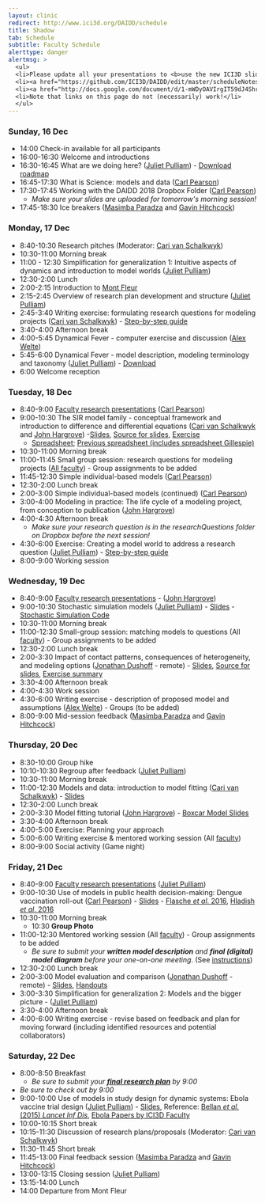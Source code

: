 ```yaml
---
layout: clinic
redirect: http://www.ici3d.org/DAIDD/schedule
title: Shadow
tab: Schedule
subtitle: Faculty Schedule
alerttype: danger
alertmsg: >
  <ul>
  <li>Please update all your presentations to <b>use the new ICI3D slide template</b>.</li>
  <li><a href="https://github.com/ICI3D/DAIDD/edit/master/scheduleNotes">Click here for access to the DAIDD 2018 Notes GD.</a></li>
  <li><a href="http://docs.google.com/document/d/1-mWDyOAVIrgIT59dJ4ShrM1rsh8Ik_2f6Pr0_O8FQ2I/edit?usp=sharing_eip&ts=5a2da462">Click here for access to the DAIDDD 2017 Notes GD.</a></li>
  <li>Note that links on this page do not (necessarily) work!</li>
  </ul>
---
```



### Sunday, 16 Dec

- 14:00 Check-in available for all participants
- 16:00-16:30 Welcome and introductions
- 16:30-16:45 What are we doing here? ([Juliet Pulliam]({{site.subdomainurl}}/team/pulliam/)) - [Download roadmap](../roadmap/DAIDDroadmap.pdf)
- 16:45-17:30 What is Science: models and data ([Carl Pearson]({{site.subdomainurl}}/team/pearson/))
- 17:30-17:45 Working with the DAIDD 2018 Dropbox Folder ([Carl Pearson]({{site.subdomainurl}}/team/pearson/))
    - _Make sure your slides are uploaded for tomorrow's morning session!_
- 17:45-18:30 Ice breakers ([Masimba Paradza]({{site.subdomainurl}}/team/paradza/) and [Gavin Hitchcock]({{site.subdomainurl}}/team/hitchcock/))

### Monday, 17 Dec

- 8:40-10:30 Research pitches (Moderator: [Cari van Schalkwyk]({{site.subdomainurl}}/team/vanschalkwyk/))
- 10:30-11:00 Morning break
- 11:00 - 12:30 Simplification for generalization 1: Intuitive aspects of dynamics and introduction to model worlds ([Juliet Pulliam]({{site.subdomainurl}}/team/pulliam/))
- 12:30-2:00 Lunch
- 2:00-2:15 Introduction to [Mont Fleur](https://www.montfleur.co.za/)
- 2:15-2:45 Overview of research plan development and structure ([Juliet Pulliam]({{site.subdomainurl}}/team/pulliam/))
- 2:45-3:40 Writing exercise: formulating research questions for modeling projects ([Cari van Schalkwyk]({{site.subdomainurl}}/team/vanschalkwyk/)) - [Step-by-step guide](../Materials/researchQuestions)
- 3:40-4:00 Afternoon break
- 4:00-5:45 Dynamical Fever - computer exercise and discussion ([Alex Welte]({{site.subdomainurl}}/team/welte/))
- 5:45-6:00 Dynamical Fever - model description, modeling terminology and taxonomy ([Juliet Pulliam]({{site.subdomainurl}}/team/pulliam/)) - [Download](../Materials/modelTaxonomy)
- 6:00 Welcome reception

### Tuesday, 18 Dec

- 8:40-9:00 [Faculty research presentations](../Materials/researchPresentations) ([Carl Pearson]({{site.subdomainurl}}/team/pearson))
- 9:00-10:30 The SIR model family - conceptual framework and introduction to difference and differential equations ([Cari van Schalkwyk]({{site.subdomainurl}}/team/vanschalkwyk/) and [John Hargrove]({{site.subdomainurl}}/team/hargrove)) -[Slides](https://github.com/dushoff/disease_model_talks/blob/master/git_push/family.draft.pdf), [Source for slides](https://github.com/dushoff/disease_model_talks), [Exercise](../Materials/SIRmodelFamily)
  - [Spreadsheet](http://tinyurl.com/SIR-DAIDD-2016); [Previous spreadsheet (includes spreadsheet Gillespie)](http://tinyurl.com/SIR-DAIDD-2015)
- 10:30-11:00 Morning break
- 11:00-11:45 Small group session: research questions for modeling projects ([All faculty]({{site.subdomainurl}}/team/)) - Group assignments to be added
- 11:45-12:30 Simple individual-based models ([Carl Pearson]({{site.subdomainurl}}/team/pearson/))
- 12:30-2:00 Lunch break
- 2:00-3:00 Simple individual-based models (continued) ([Carl Pearson]({{site.subdomainurl}}/team/pearson/))
- 3:00-4:00 Modeling in practice: The life cycle of a modeling project, from conception to publication ([John Hargrove]({{site.subdomainurl}}/team/hargrove))
- 4:00-4:30 Afternoon break
    - _Make sure your research question is in the researchQuestions folder on Dropbox before the next session!_
- 4:30-6:00 Exercise: Creating a model world to address a research question ([Juliet Pulliam]({{site.subdomainurl}}/team/pulliam/)) - [Step-by-step guide](../Materials/modelWorld)
- 8:00-9:00 Working session

### Wednesday, 19 Dec

- 8:40-9:00 [Faculty research presentations](../Materials/researchPresentations) - ([John Hargrove]({{site.subdomainurl}}/team/hargrove))
- 9:00-10:30 Stochastic simulation models ([Juliet Pulliam]({{site.subdomainurl}}/team/pulliam)) - [Slides](https://www.dropbox.com/s/678dx9io8fqnxyg/Borchering_stochastic_simulation_DAIDD2016.pdf?dl=1) - [Stochastic Simulation Code](https://github.com/ICI3D/RTutorials/raw/15f3f2d1c6b8d99c9762617c700e0e8bbf206482/spillover_introductions.R)
- 10:30-11:00 Morning break
- 11:00-12:30 Small-group session: matching models to questions (All [faculty]({{site.subdomainurl}}/team/)) - Group assignments to be added
- 12:30-2:00 Lunch break
- 2:00-3:30 Impact of contact patterns, consequences of heterogeneity, and modeling options ([Jonathan Dushoff]({{site.subdomainurl}}/team/dusoff) - remote) - [Slides](https://github.com/dushoff/disease_model_talks/tree/master/git_push/heterogeneity.draft.pdf), [Source for slides](https://github.com/dushoff/disease_model_talks/), [Exercise summary](../Materials/heterogeneityTutorialSummary.pdf)
- 3:30-4:00 Afternoon break
- 4:00-4:30 Work session
- 4:30-6:00 Writing exercise - description of proposed model and assumptions ([Alex Welte]({{site.subdomainurl}}/team/welte/)) - Groups (to be added)
- 8:00-9:00 Mid-session feedback ([Masimba Paradza]({{site.subdomainurl}}/team/paradza/) and [Gavin Hitchcock]({{site.subdomainurl}}/team/hitchcock/))

### Thursday, 20 Dec

- 8:30-10:00 Group hike
- 10:10-10:30 Regroup after feedback ([Juliet Pulliam]({{site.subdomainurl}}/team/pulliam/))
- 10:30-11:00 Morning break
- 11:00-12:30 Models and data: introduction to model fitting  ([Cari van Schalkwyk]({{site.subdomainurl}}/team/vanschalkwyk/)) - [Slides](../Materials/Bellan-ModelsData-IntrotoModelFitting.pdf)
- 12:30-2:00 Lunch break
- 2:00-3:30 Model fitting tutorial ([John Hargrove]({{site.subdomainurl}}/team/hargrove/)) - [Boxcar Model Slides](../Materials/boxcarModels.pdf)
- 3:30-4:00 Afternoon break
- 4:00-5:00 Exercise: Planning your approach
- 5:00-6:00 Writing exercise & mentored working session (All [faculty]({{site.subdomainurl}}/team/))
- 8:00-9:00 Social activity (Game night)

### Friday, 21 Dec

- 8:40-9:00 [Faculty research presentations](../Materials/researchPresentations) ([Juliet Pulliam]({{site.subdomainurl}}/team/pulliam))
- 9:00-10:30 Use of models in public health decision-making: Dengue vaccination roll-out ([Carl Pearson]({{site.subdomainurl}}/team/pearson/)) - [Slides](https://docs.google.com/presentation/d/1JqrGCGnlZLgguxWxeyEEwOBbJYnQaglXbRrq2P_x2Nc/pub?start=false&loop=false&delayms=3000) - [Flasche _et al_. 2016](http://journals.plos.org/plosmedicine/article?id=10.1371/journal.pmed.1002181), [Hladish _et al_. 2016 ](http://journals.plos.org/plosntds/article?id=10.1371/journal.pntd.0004661)
- 10:30-11:00 Morning break
    - 10:30 **Group Photo**
- 11:00-12:30 Mentored working session (All [faculty]({{site.subdomainurl}}/team/)) - Group assignments to be added
    - _Be sure to submit your **written model description** and **final (digital) model diagram** before your one-on-one meeting_. (See [instructions](../Materials/instructions))
- 12:30-2:00 Lunch break
- 2:00-3:00 Model evaluation and comparison ([Jonathan Dushoff]({{site.subdomainurl}}/team/dusoff) - remote) - [Slides](https://github.com/dushoff/statistics_talks/blob/master/git_push/evaluation.draft.pdf), [Handouts](https://github.com/dushoff/statistics_talks/blob/master/git_push/evaluation.handouts.pdf)
- 3:00-3:30 Simplification for generalization 2: Models and the bigger picture - ([Juliet Pulliam]({{site.subdomainurl}}/team/pulliam/))
- 3:30-4:00 Afternoon break
- 4:00-6:00 Writing exercise - revise based on feedback and plan for moving forward (including identified resources and potential collaborators)

### Saturday, 22 Dec

- 8:00-8:50 Breakfast
    - _Be sure to submit your [**final research plan**](../Materials/researchPlans) by 9:00_
- _Be sure to check out by 9:00_
- 9:00-10:00 Use of models in study design for dynamic systems: Ebola vaccine trial design ([Juliet Pulliam]({{site.subdomainurl}}/team/pulliam/)) - [Slides](../Materials/Bellan-ModelsInStudyDesign-Ebola.pdf), Reference: [Bellan _et al._ (2015) _Lancet Inf Dis_](http://bellanlab.publichealth.uga.edu/wp-content/uploads/2016/09/BellanEtAl-SLEbola-LancetID-2015.pdf), [Ebola Papers by ICI3D Faculty](http://ebola.ici3d.org)
- 10:00-10:15 Short break
- 10:15-11:30 Discussion of research plans/proposals (Moderator: [Cari van Schalkwyk]({{site.subdomainurl}}/team/vanschalkwyk/))
- 11:30-11:45 Short break
- 11:45-13:00 Final feedback session ([Masimba Paradza]({{site.subdomainurl}}/team/paradza/) and [Gavin Hitchcock]({{site.subdomainurl}}/team/hitchcock/))
- 13:00-13:15 Closing session ([Juliet Pulliam]({{site.subdomainurl}}/team/pulliam/))
- 13:15-14:00 Lunch
- 14:00 Departure from Mont Fleur
